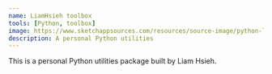 ```yaml
---
name: LiamHsieh toolbox
tools: [Python, toolbox]
image: https://www.sketchappsources.com/resources/source-image/python-logo.png
description: A personal Python utilities
---
```


<!-- external_url: https://github.com/liam-hsieh/liamhsieh-toolbox -->
This is a personal Python utilities package built by Liam Hsieh.

<!-- <p class="text-center">
{% include elements/button.html link="https://liam-hsieh.github.io/liamhsieh-toolbox/" text="Learn More" %}
</p> -->